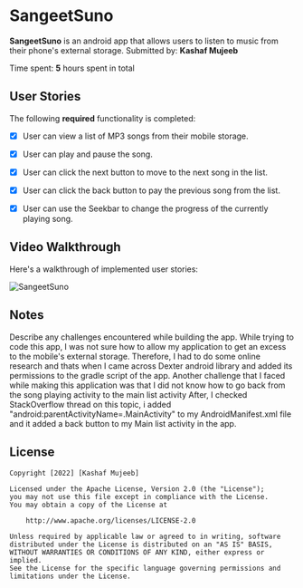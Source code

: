 # SangeetSuno

**SangeetSuno** is an android app that allows users to listen to music from their phone's external storage.
Submitted by: **Kashaf Mujeeb**

Time spent: **5** hours spent in total

## User Stories

The following **required** functionality is completed:

* [X] User can view a list of MP3 songs from their mobile storage.
* [X] User can play and pause the song.
* [X] User can click the next button to move to the next song in the list.
* [X] User can click the back button to pay the previous song from the list.
* [X] User can use the Seekbar to change the progress of the currently playing song.


## Video Walkthrough

Here's a walkthrough of implemented user stories:

![SangeetSuno](https://user-images.githubusercontent.com/89542741/180890542-74dbef0a-0611-4c0a-93a1-c7d7a9b0f24a.gif)


## Notes

Describe any challenges encountered while building the app.
While trying to code this app, I was not sure how to allow my application to get an excess to the mobile's external storage. Therefore, I had to do some online research and thats when I came across Dexter android library and added its permissions to the gradle script of the app. Another challenge that I faced while making this application was that I did not know how to go back from the song playing activity to the main list activity After, I checked StackOverflow thread on this topic, i added  "android:parentActivityName=.MainActivity" to my AndroidManifest.xml file and it added a back button to my Main list activity in the app.
## License

    Copyright [2022] [Kashaf Mujeeb]

    Licensed under the Apache License, Version 2.0 (the "License");
    you may not use this file except in compliance with the License.
    You may obtain a copy of the License at

        http://www.apache.org/licenses/LICENSE-2.0

    Unless required by applicable law or agreed to in writing, software
    distributed under the License is distributed on an "AS IS" BASIS,
    WITHOUT WARRANTIES OR CONDITIONS OF ANY KIND, either express or implied.
    See the License for the specific language governing permissions and
    limitations under the License.
